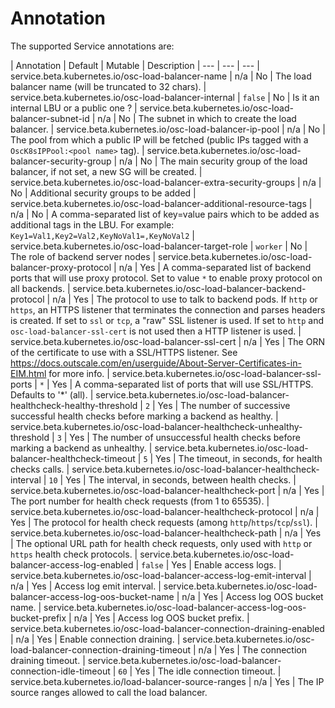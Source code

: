 # Annotation

The supported Service annotations are:

| Annotation | Default | Mutable | Description
| --- | --- | ---
| service.beta.kubernetes.io/osc-load-balancer-name | n/a | No | The load balancer name (will be truncated to 32 chars).
| service.beta.kubernetes.io/osc-load-balancer-internal | `false` | No | Is it an internal LBU or a public one ?
| service.beta.kubernetes.io/osc-load-balancer-subnet-id | n/a | No | The subnet in which to create the load balancer.
| service.beta.kubernetes.io/osc-load-balancer-ip-pool | n/a | No | The pool from which a public IP will be fetched (public IPs tagged with a `OscK8sIPPool:<pool name>` tag).
| service.beta.kubernetes.io/osc-load-balancer-security-group | n/a | No | The main security group of the load balancer, if not set, a new SG will be created.
| service.beta.kubernetes.io/osc-load-balancer-extra-security-groups | n/a | No | Additional security groups to be added
| service.beta.kubernetes.io/osc-load-balancer-additional-resource-tags | n/a | No | A comma-separated list of key=value pairs which to be added as additional tags in the LBU. For example: `Key1=Val1,Key2=Val2,KeyNoVal1=,KeyNoVal2`
| service.beta.kubernetes.io/osc-load-balancer-target-role | `worker` | No | The role of backend server nodes
| service.beta.kubernetes.io/osc-load-balancer-proxy-protocol | n/a | Yes | A comma-separated list of backend ports that will use proxy protocol. Set to value `*` to enable proxy protocol on all backends.
| service.beta.kubernetes.io/osc-load-balancer-backend-protocol | n/a | Yes | The protocol to use to talk to backend pods. If `http` or `https`, an HTTPS listener that terminates the connection and parses headers is created. If set to `ssl` or `tcp`, a "raw" SSL listener is used. If set to `http` and `osc-load-balancer-ssl-cert` is not used then a HTTP listener is used.
| service.beta.kubernetes.io/osc-load-balancer-ssl-cert | n/a | Yes | The ORN of the certificate to use with a SSL/HTTPS listener. See https://docs.outscale.com/en/userguide/About-Server-Certificates-in-EIM.html for more info.
| service.beta.kubernetes.io/osc-load-balancer-ssl-ports | `*` | Yes | A comma-separated list of ports that will use SSL/HTTPS. Defaults to '*' (all).
| service.beta.kubernetes.io/osc-load-balancer-healthcheck-healthy-threshold | `2` | Yes | The number of successive successful health checks before marking a backend as healthy.
| service.beta.kubernetes.io/osc-load-balancer-healthcheck-unhealthy-threshold | `3` | Yes | The number of unsuccessful health checks before marking a backend as unhealthy.
| service.beta.kubernetes.io/osc-load-balancer-healthcheck-timeout | `5` | Yes | The timeout, in seconds, for health checks calls.
| service.beta.kubernetes.io/osc-load-balancer-healthcheck-interval | `10` | Yes | The interval, in seconds,  between health checks.
| service.beta.kubernetes.io/osc-load-balancer-healthcheck-port | n/a | Yes | The port number for health check requests (from 1 to 65535).
| service.beta.kubernetes.io/osc-load-balancer-healthcheck-protocol | n/a | Yes | The protocol for health check requests (among `http`/`https`/`tcp`/`ssl`).
| service.beta.kubernetes.io/osc-load-balancer-healthcheck-path | n/a | Yes | The optional URL path for health check requests, only used with `http` or `https` health check protocols.
| service.beta.kubernetes.io/osc-load-balancer-access-log-enabled | `false` | Yes | Enable access logs.
| service.beta.kubernetes.io/osc-load-balancer-access-log-emit-interval | n/a | Yes | Access log emit interval.
| service.beta.kubernetes.io/osc-load-balancer-access-log-oos-bucket-name | n/a | Yes | Access log OOS bucket name.
| service.beta.kubernetes.io/osc-load-balancer-access-log-oos-bucket-prefix | n/a | Yes | Access log OOS bucket prefix.
| service.beta.kubernetes.io/osc-load-balancer-connection-draining-enabled | n/a | Yes | Enable connection draining.
| service.beta.kubernetes.io/osc-load-balancer-connection-draining-timeout | n/a | Yes | The connection draining timeout.
| service.beta.kubernetes.io/osc-load-balancer-connection-idle-timeout | `60` | Yes | The idle connection timeout.
| service.beta.kubernetes.io/load-balancer-source-ranges | n/a | Yes | The IP source ranges allowed to call the load balancer.
